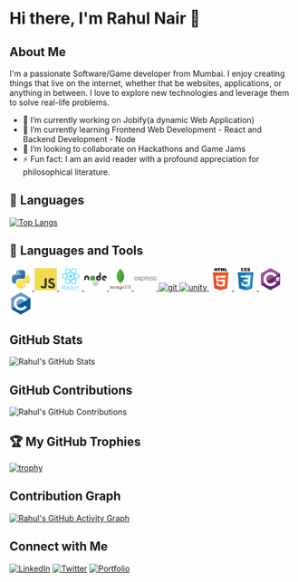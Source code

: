 # Hi there, I'm Rahul Nair 👋

## About Me

I'm a passionate Software/Game developer from Mumbai. I enjoy creating things that live on the internet, whether that be websites, applications, or anything in between. I love to explore new technologies and leverage them to solve real-life problems.

- 🔭 I’m currently working on Jobify(a dynamic Web Application)
- 🌱 I’m currently learning Frontend Web Development - React and Backend Development - Node
- 👯 I’m looking to collaborate on Hackathons and Game Jams
- ⚡ Fun fact: I am an avid reader with a profound appreciation for philosophical literature.

## 🌟 Languages
[![Top Langs](https://github-readme-stats.vercel.app/api/top-langs/?username=RahulNair2004&theme=tokyonight&layout=compact)](https://github.com/anuraghazra/github-readme-stats)

## 🚀 Languages and Tools

<p align="left">
  <a href="https://www.python.org" target="_blank" rel="noreferrer"> 
    <img src="https://raw.githubusercontent.com/devicons/devicon/master/icons/python/python-original.svg" alt="python" width="40" height="40"/> 
  </a>
  <a href="https://www.javascript.com" target="_blank" rel="noreferrer"> 
    <img src="https://raw.githubusercontent.com/devicons/devicon/master/icons/javascript/javascript-original.svg" alt="javascript" width="40" height="40"/> 
  </a>
  <a href="https://reactjs.org/" target="_blank" rel="noreferrer">
    <img src="https://raw.githubusercontent.com/devicons/devicon/master/icons/react/react-original-wordmark.svg" alt="react" width="40" height="40"/> 
  </a>
  <a href="https://nodejs.org" target="_blank" rel="noreferrer"> 
    <img src="https://raw.githubusercontent.com/devicons/devicon/master/icons/nodejs/nodejs-original-wordmark.svg" alt="nodejs" width="40" height="40"/> 
  </a>
  <a href="https://www.mongodb.com/" target="_blank" rel="noreferrer">
    <img src="https://raw.githubusercontent.com/devicons/devicon/master/icons/mongodb/mongodb-original-wordmark.svg" alt="mongodb" width="40" height="40"/> 
  </a>
  <a href="https://expressjs.com/" target="_blank" rel="noreferrer"> 
    <img src="https://raw.githubusercontent.com/devicons/devicon/master/icons/express/express-original-wordmark.svg" alt="express" width="40" height="40"/> 
  </a>
  <a href="https://git-scm.com/" target="_blank" rel="noreferrer"> 
    <img src="https://www.vectorlogo.zone/logos/git-scm/git-scm-icon.svg" alt="git" width="40" height="40"/> 
  </a>
  <a href="https://unity.com/" target="_blank" rel="noreferrer"> 
    <img src="https://www.vectorlogo.zone/logos/unity3d/unity3d-icon.svg" alt="unity" width="40" height="40"/> 
  </a>
  <a href="https://www.w3.org/html/" target="_blank" rel="noreferrer"> 
    <img src="https://raw.githubusercontent.com/devicons/devicon/master/icons/html5/html5-original-wordmark.svg" alt="html5" width="40" height="40"/> 
  </a>
  <a href="https://www.w3schools.com/css/" target="_blank" rel="noreferrer">
    <img src="https://raw.githubusercontent.com/devicons/devicon/master/icons/css3/css3-original-wordmark.svg" alt="css3" width="40" height="40"/>
  </a>
  <a href="https://docs.microsoft.com/en-us/dotnet/csharp/" target="_blank" rel="noreferrer"> 
    <img src="https://raw.githubusercontent.com/devicons/devicon/master/icons/csharp/csharp-original.svg" alt="csharp" width="40" height="40"/> 
  </a>
  <a href="https://www.cprogramming.com/" target="_blank" rel="noreferrer"> 
    <img src="https://raw.githubusercontent.com/devicons/devicon/master/icons/c/c-original.svg" alt="c" width="40" height="40"/> 
  </a>
</p>

## GitHub Stats

![Rahul's GitHub Stats](https://github-readme-stats.vercel.app/api?username=RahulNair2004&show_icons=true&theme=radical)

## GitHub Contributions

![Rahul's GitHub Contributions](https://github-readme-streak-stats.herokuapp.com/?user=RahulNair2004&theme=radical)

## 🏆 My GitHub Trophies
[![trophy](https://github-profile-trophy.vercel.app/?username=RahulNair&theme=onedark&column=4&rank=S,AAA,AA,A)](https://github.com/ryo-ma/github-profile-trophy)

## Contribution Graph

[![Rahul's GitHub Activity Graph](https://github-readme-activity-graph.vercel.app/graph?username=RahulNair2004&theme=github)](https://github.com/RahulNair2004)

## Connect with Me

[![LinkedIn](https://img.shields.io/badge/-LinkedIn-000?&logo=LinkedIn)](https://www.linkedin.com/in/yourprofile)
[![Twitter](https://img.shields.io/badge/-Twitter-000?&logo=Twitter)](https://twitter.com/yourprofile)
[![Portfolio](https://img.shields.io/badge/-Portfolio-000?&logo=Portfolio)](https://yourportfolio.com)



<!--START_SECTION:waka-->
<!--END_SECTION:waka-->

<!--
**RahulNair2004/RahulNair2004** is a ✨ special ✨ repository because its `README.md` (this file) appears on your GitHub profile.
You can click the Preview link to take a look at your changes.
-->

